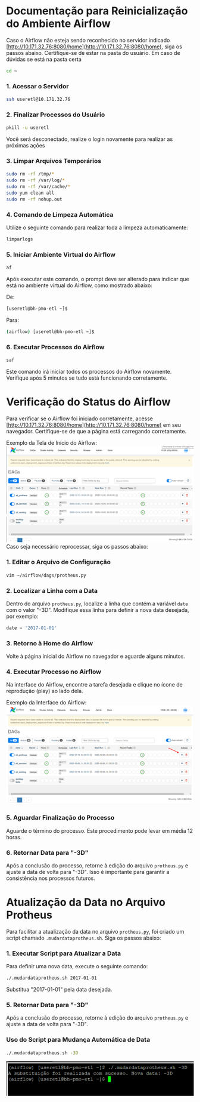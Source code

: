 # Documentação para Reinicialização do Ambiente Airflow

Caso o Airflow não esteja sendo reconhecido no servidor indicado [http://10.171.32.76:8080/home](http://10.171.32.76:8080/home), siga os passos abaixo. Certifique-se de estar na pasta do usuário. Em caso de dúvidas se está na pasta certa
```bash
cd ~
```

### 1. Acessar o Servidor

```bash
ssh useretl@10.171.32.76
```

### 2. Finalizar Processos do Usuário

```bash
pkill -u useretl
```
Você será desconectado, realize o login novamente para realizar as próximas ações

### 3. Limpar Arquivos Temporários

```bash
sudo rm -rf /tmp/*
sudo rm -rf /var/log/*
sudo rm -rf /var/cache/*
sudo yum clean all
sudo rm -rf nohup.out
```

### 4. Comando de Limpeza Automática

Utilize o seguinte comando para realizar toda a limpeza automaticamente:

```bash
limparlogs
```

### 5. Iniciar Ambiente Virtual do Airflow

```bash
af
```

Após executar este comando, o prompt deve ser alterado para indicar que está no ambiente virtual do Airflow, como mostrado abaixo:

De:
```bash
[useretl@bh-pmo-etl ~]$
```

Para:
```bash
(airflow) [useretl@bh-pmo-etl ~]$
```

### 6. Executar Processos do Airflow

```bash
saf
```

Este comando irá iniciar todos os processos do Airflow novamente. Verifique após 5 minutos se tudo está funcionando corretamente.

# Verificação do Status do Airflow

Para verificar se o Airflow foi iniciado corretamente, acesse [http://10.171.32.76:8080/home](http://10.171.32.76:8080/home) em seu navegador. Certifique-se de que a página está carregando corretamente.

Exemplo da Tela de Início do Airflow:
![Tela Inicial do Airflow](img/home_airflow.png)
Caso seja necessário reprocessar, siga os passos abaixo:

### 1. Editar o Arquivo de Configuração

```bash
vim ~/airflow/dags/protheus.py
```

### 2. Localizar a Linha com a Data

Dentro do arquivo `protheus.py`, localize a linha que contém a variável `date` com o valor "-3D". Modifique essa linha para definir a nova data desejada, por exemplo:

```python
date = '2017-01-01'
```

### 3. Retorno à Home do Airflow

Volte à página inicial do Airflow no navegador e aguarde alguns minutos.

### 4. Executar Processo no Airflow

Na interface do Airflow, encontre a tarefa desejada e clique no ícone de reprodução (play) ao lado dela.

Exemplo da Interface do Airflow:
![Play do Airflow](img/play_dag.png)

### 5. Aguardar Finalização do Processo

Aguarde o término do processo. Este procedimento pode levar em média 12 horas.

### 6. Retornar Data para "-3D"

Após a conclusão do processo, retorne à edição do arquivo `protheus.py` e ajuste a data de volta para "-3D". Isso é importante para garantir a consistência nos processos futuros.

# Atualização da Data no Arquivo Protheus

Para facilitar a atualização da data no arquivo `protheus.py`, foi criado um script chamado `.mudardataprotheus.sh`. Siga os passos abaixo:

### 1. Executar Script para Atualizar a Data

Para definir uma nova data, execute o seguinte comando:

```bash
./.mudardataprotheus.sh 2017-01-01
```

Substitua "2017-01-01" pela data desejada.

### 5. Retornar Data para "-3D"

Após a conclusão do processo, retorne à edição do arquivo `protheus.py` e ajuste a data de volta para "-3D".

### Uso do Script para Mudança Automática de Data

```bash
./.mudardataprotheus.sh -3D
```
![Exemplo ao rodar script](img/modificar_data.png)